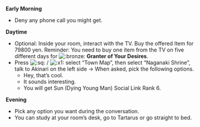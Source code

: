 **Early Morning**

- Deny any phone call you might get.

**Daytime**

- Optional: Inside your room, interact with the TV. Buy the offered Item for 79800 yen. Reminder: You need to buy one item from the TV on five different days for ![:bronze:](https://www.powerpyx.com/wp-includes/images/smilies/bronze.png) **Granter of Your Desires**.
- Press ![:sq:](https://www.powerpyx.com/wp-includes/images/smilies/square.png) / ![:x1:](https://www.powerpyx.com/wp-includes/images/smilies/x1.png) select “Town Map”, then select “Naganaki Shrine”, talk to Akinari on the left side -> When asked, pick the following options.
  - Hey, that’s cool.
  - It sounds interesting.
  - You will get Sun (Dying Young Man) Social Link Rank 6.

**Evening**

- Pick any option you want during the conversation.
- You can study at your room’s desk, go to Tartarus or go straight to bed.
